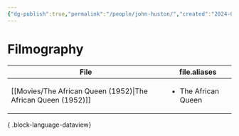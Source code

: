 ```yaml
---
{"dg-publish":true,"permalink":"/people/john-huston/","created":"2024-06-17","updated":"2024-06-17"}
---
```



# Filmography

| File                                                             | file.aliases                        |
| ---------------------------------------------------------------- | ----------------------------------- |
| [[Movies/The African Queen (1952)\|The African Queen (1952)]] | <ul><li>The African Queen</li></ul> |

{ .block-language-dataview}
